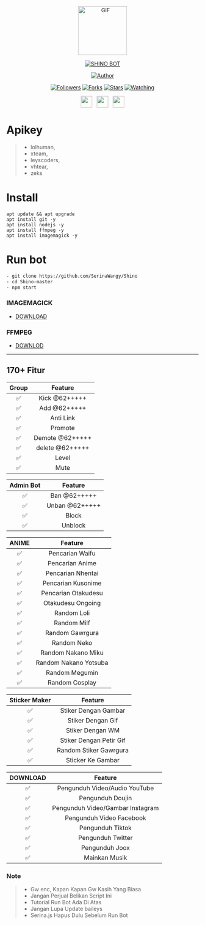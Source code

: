 <p align="center">
<img src="https://media.giphy.com/media/3hpGF8zZZxk1UBRzka/giphy.gif" alt="GIF" width="128" height="128"/>
</p>
<p align="center">
<a href="#"><img title="SHINO BOT" src="https://img.shields.io/badge/SHINO BOT-green?colorA=%23ff0000&colorB=%23017e40&style=for-the-badge"></a>
</p>
<p align="center">
<a href="https://github.com/SerinaWangy"><img title="Author" src="https://img.shields.io/badge/Author-Wira-orange.svg?style=for-the-badge&logo=github"></a>
</p>
<p align="center">
<a href="https://github.com/SerinaWangy/followers"><img title="Followers" src="https://img.shields.io/github/followers/SerinaWangy?color=blue&style=flat-square"></a>
<a href="https://github.com/SerinaWangy/Shino/network/members"><img title="Forks" src="https://img.shields.io/github/forks/SerinaWangy/Shino?color=blue&style=flat-square"></a>
<a href="https://github.com/SerinaWangy/Shino/stargazers/"><img title="Stars" src="https://img.shields.io/github/stars/SerinaWangy/Shino?color=blue&style=flat-square"></a>
<a href="https://github.com/SerinaWangy/Shino/watchers"><img title="Watching" src="https://img.shields.io/github/watchers/SerinaWangy/Shino?label=Watchers&color=blue&style=flat-square"></a>
</p>
<p align='center'>
   <a href="https://twitter.com/WiraShn?t=Su5sCAARYQhoeRBLcJkGhA&s=09"><img height="30" src="https://telegra.ph/file/61c739abe39df12574b75.jpg"></a>&nbsp;&nbsp;
   <a href="https://wa.me/6285279655886"><img height="30" src="https://telegra.ph/file/ed43464e92cbcbe3c78db.jpg"></a>&nbsp;&nbsp;
   <a href="https://instagram.com/dryflow.r"><img height="30" src="https://telegra.ph/file/eb754eb0d61c8114ac7f3.jpg"></a>
</P>


# Apikey
>- lolhuman,
>- xteam,
>- leyscoders,
>- vhtear,
>- zeks

# Install 
```
apt update && apt upgrade
apt install git -y
apt install nodejs -y
apt install ffmpeg -y
apt install imagemagick -y
```

# Run bot
```bash
- git clone https://github.com/SerinaWangy/Shino
- cd Shino-master
- npm start
```



### IMAGEMAGICK
- [DOWNLOAD](https://imagemagick.org/script/download.php)

### FFMPEG
- [DOWNLOD](https://ffmpeg.org/)




---
## 170+ Fitur


| Group | Feature |
| :-------------: | :-----------------------------: |
| ✅| Kick @62+++++ |
| ✅| Add @62+++++ |
| ✅| Anti Link|
| ✅| Promote |
| ✅| Demote @62+++++ |
| ✅| delete @62+++++ |
| ✅| Level |
| ✅| Mute |

| Admin Bot | Feature |
| :-------------: | :-----------------------------: |
| ✅| Ban @62+++++ |
| ✅| Unban @62+++++ |
| ✅| Block|
| ✅| Unblock |

| ANIME | Feature |
| :-------------: | :-----------------------------: |
| ✅| Pencarian Waifu |
| ✅| Pencarian Anime | 
| ✅| Pencarian Nhentai|
| ✅| Pencarian Kusonime|
| ✅| Pencarian Otakudesu|
| ✅| Otakudesu Ongoing|
| ✅| Random Loli|
| ✅| Random Milf |
| ✅| Random Gawrgura |
| ✅| Random Neko |
| ✅| Random Nakano Miku |
| ✅| Random Nakano Yotsuba |
| ✅| Random Megumin |
| ✅| Random Cosplay |

| Sticker Maker | Feature |
| :-------------: | :-----------------------------: |
| ✅| Stiker Dengan Gambar |
| ✅| Stiker Dengan Gif |
| ✅| Stiker Dengan WM |
| ✅| Stiker Dengan Petir Gif |
| ✅| Random Stiker Gawrgura |
| ✅| Sticker Ke Gambar |

| DOWNLOAD | Feature |
| :-------------: | :-----------------------------: |
| ✅| Pengunduh Video/Audio YouTube |
| ✅| Pengunduh Doujin | 
| ✅| Pengunduh Video/Gambar Instagram|
| ✅| Pengunduh Video Facebook |
| ✅| Pengunduh Tiktok |
| ✅| Pengunduh Twitter |
| ✅| Pengunduh Joox |
| ✅| Mainkan Musik |



### Note
>- Gw enc, Kapan Kapan Gw Kasih Yang Biasa
>- Jangan Perjual Belikan Script Ini
>- Tutorial Run Bot Ada Di Atas
>- Jangan Lupa Update baileys
>- Serina.js Hapus Dulu Sebelum Run Bot
